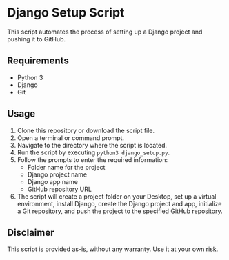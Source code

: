 # Django Setup Script

This script automates the process of setting up a Django project and pushing it to GitHub.

## Requirements

- Python 3
- Django
- Git

## Usage

1. Clone this repository or download the script file.
2. Open a terminal or command prompt.
3. Navigate to the directory where the script is located.
4. Run the script by executing `python3 django_setup.py`.
5. Follow the prompts to enter the required information:
   - Folder name for the project
   - Django project name
   - Django app name
   - GitHub repository URL
6. The script will create a project folder on your Desktop, set up a virtual environment, install Django, create the Django project and app, initialize a Git repository, and push the project to the specified GitHub repository.

## Disclaimer

This script is provided as-is, without any warranty. Use it at your own risk.

